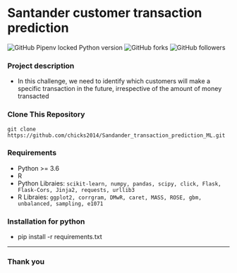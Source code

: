 # Santander customer transaction prediction



![GitHub Pipenv locked Python version](https://img.shields.io/static/v1?label=Python&message=3.6&color=blue) ![GitHub forks](https://img.shields.io/github/forks/chicks2014/Flipkart-reviews-scrapper?style=social) ![GitHub followers](https://img.shields.io/github/followers/chicks2014?label=followme&style=social)

<h3>Project description</h3>

- In this challenge, we need to identify which customers will make a specific transaction in the future, irrespective of the amount of money transacted


<h3> Clone This Repository </h3>
 
  ```git clone https://github.com/chicks2014/Sandander_transaction_prediction_ML.git ```

<h3> Requirements</h3>
 
 - Python >= 3.6 
 - R
 - Python Libraies: 
 ```scikit-learn, numpy, pandas, scipy, click, Flask, Flask-Cors, Jinja2, requests, urllib3```
 - R Libraies: 
 ```ggplot2, corrgram, DMwR, caret, MASS, ROSE, gbm, unbalanced, sampling, e1071```

<h3> Installation for python</h3>

 - pip install -r requirements.txt

 

---------------------

<h3>Thank you </h3>
